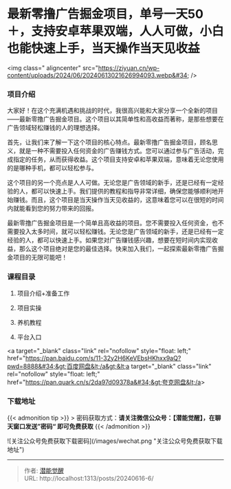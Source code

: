 # 最新零撸广告掘金项目，单号一天50＋，支持安卓苹果双端，人人可做，小白也能快速上手，当天操作当天见收益


&lt;img class=&#34; aligncenter&#34; src=&#34;https://ziyuan.cn/wp-content/uploads/2024/06/20240613021626994093.webp&#34;  /&gt;

###  项目介绍

大家好！在这个充满机遇和挑战的时代，我很高兴能和大家分享一个全新的项目——最新零撸广告掘金项目。这个项目以其简单性和高收益而著称，是那些想要在广告领域轻松赚钱的人的理想选择。

首先，让我们来了解一下这个项目的核心特点。最新零撸广告掘金项目，顾名思义，就是一种不需要投入任何资金的广告赚钱方式。您可以通过参与广告活动，完成指定的任务，从而获得收益。这个项目支持安卓和苹果双端，意味着无论您使用的是哪种手机，都可以轻松参与。

这个项目的另一个亮点是人人可做。无论您是广告领域的新手，还是已经有一定经验的人，都可以快速上手。我们提供的教程和指导非常详细，确保您能够顺利地开始赚钱。而且，这个项目是当天操作当天见收益的，这意味着您可以在很短的时间内就能看到您的努力带来的回报。

最新零撸广告掘金项目是一个简单且高收益的项目。您不需要投入任何资金，也不需要投入太多时间，就可以轻松赚钱。无论您是广告领域的新手，还是已经有一定经验的人，都可以快速上手。如果您对广告赚钱感兴趣，想要在短时间内实现收益，那么这个项目绝对是您的最佳选择。快来加入我们，一起探索最新零撸广告掘金项目的无限可能吧！


###  课程目录

 1. 项目介绍&#43;准备工作

 1. 项目实操

 1. 养机教程

 1. 平台入口

&lt;a target=&#34;_blank&#34; class=&#34;link&#34; rel=&#34;nofollow&#34; style=&#34;float: left;&#34; href=&#34;https://pan.baidu.com/s/11-32y2H6KeVEbsHKhxx9aQ?pwd=8888&#34;&gt;百度网盘&lt;/a&gt;&lt;a target=&#34;_blank&#34; class=&#34;link&#34; rel=&#34;nofollow&#34; style=&#34;float: left;&#34; href=&#34;https://pan.quark.cn/s/2da97d09378a&#34;&gt;夸克网盘&lt;/a&gt;

### 下载地址




{{&lt; admonition tip &gt;}}
&gt; 密码获取方式：**请关注微信公众号：【潜能觉醒】，在聊天窗口发送”密码“ 即可免费获取**
{{&lt; /admonition &gt;}}


![关注公众号免费获取下载密码](/images/wechat.png &#34;关注公众号免费获取下载地址&#34;)

---

> 作者: [潜能觉醒](/)  
> URL: http://localhost:1313/posts/20240616-6/  

